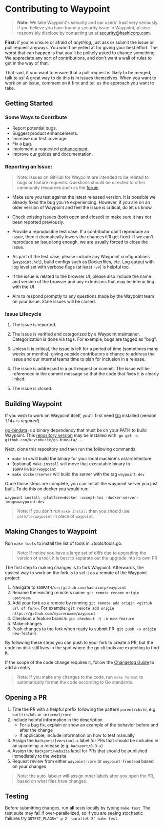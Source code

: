 # Contributing to Waypoint

>**Note:** We take Waypoint's security and our users' trust very seriously.
>If you believe you have found a security issue in Waypoint, please responsibly
>disclose by contacting us at security@hashicorp.com.

**First:** if you're unsure or afraid of _anything_, just ask or submit the
issue or pull request anyways. You won't be yelled at for giving your best
effort. The worst that can happen is that you'll be politely asked to change
something. We appreciate any sort of contributions, and don't want a wall of
rules to get in the way of that.

That said, if you want to ensure that a pull request is likely to be merged,
talk to us! A great way to do this is in issues themselves. When you want to
work on an issue, comment on it first and tell us the approach you want to take.

## Getting Started

### Some Ways to Contribute

* Report potential bugs.
* Suggest product enhancements.
* Increase our test coverage.
* Fix a [bug](https://github.com/hashicorp/waypoint/labels/bug).
* Implement a requested [enhancement](https://github.com/hashicorp/waypoint/labels/enhancement).
* Improve our guides and documentation.

### Reporting an Issue:

>Note: Issues on GitHub for Waypoint are intended to be related to bugs or feature requests.
>Questions should be directed to other community resources such as the [forum](https://discuss.hashicorp.com/)

* Make sure you test against the latest released version. It is possible we
already fixed the bug you're experiencing. However, if you are on an older
version of Waypoint and feel the issue is critical, do let us know.

* Check existing issues (both open and closed) to make sure it has not been
reported previously.

* Provide a reproducible test case. If a contributor can't reproduce an issue,
then it dramatically lowers the chances it'll get fixed. If we can't reproduce
an issue long enough, we are usually forced to close the issue.

* As part of the test case, please include any Waypoint configurations
(`waypoint.hcl`), build configs such as Dockerfiles, etc. Log output with
log level set with verbose flags (at least `-vv`) is helpful too.

* If the issue is related to the browser UI, please also include the name 
and version of the browser and any extensions that may be interacting 
with the UI

* Aim to respond promptly to any questions made by the Waypoint team on your
issue. Stale issues will be closed.

### Issue Lifecycle

1. The issue is reported.

2. The issue is verified and categorized by a Waypoint maintainer.
   Categorization is done via tags. For example, bugs are tagged as "bug".

3. Unless it is critical, the issue is left for a period of time (sometimes many
   weeks or months), giving outside contributors a chance to address the issue
   and our internal teams time to plan for inclusion in a release.

4. The issue is addressed in a pull request or commit. The issue will be
   referenced in the commit message so that the code that fixes it is clearly
   linked.

5. The issue is closed.

## Building Waypoint

If you wish to work on Waypoint itself, you'll first need [Go](https://golang.org)
installed (version 1.14+ is _required_).

[go-bindata](https://github.com/go-bindata/go-bindata) is a binary dependency
that must be on your PATH to build Waypoint. This 
[repository version](https://github.com/kevinburke/go-bindata/) may be installed with:
`go get -u github.com/kevinburke/go-bindata/...`

Next, clone this repository and then run the following commands:
* `make bin` will build the binary for your local machine's os/architecture
* (optional) `make install` will move that executable binary to `$GOPATH/bin/waypoint`
* `make docker/server` will build the server with the tag `waypoint:dev`

Once those steps are complete, you can install the waypoint server you just built. To do
this on docker you would run:
```
waypoint install -platform=docker -accept-tos -docker-server-image=waypoint:dev
```

>Note: If you don't run `make install` then you should use `path/to/waypoint` 
in place of `waypoint`.

## Making Changes to Waypoint

Run `make tools` to install the list of tools in ./tools/tools.go.
>Note: If notice you have a large set of diffs due to upgrading the version of 
>a tool, it is best to separate out the upgrade into its own PR.

The first step to making changes is to fork Waypoint. Afterwards, the easiest way
to work on the fork is to set it as a remote of the Waypoint project:

1. Navigate to `$GOPATH/src/github.com/hashicorp/waypoint`
2. Rename the existing remote's name: `git remote rename origin upstream`.
3. Add your fork as a remote by running
   `git remote add origin <github url of fork>`. For example:
   `git remote add origin https://github.com/myusername/waypoint`.
4. Checkout a feature branch: `git checkout -t -b new-feature`
5. Make changes
6. Push changes to the fork when ready to submit PR:
   `git push -u origin new-feature`

By following these steps you can push to your fork to create a PR, but the code on disk still
lives in the spot where the go cli tools are expecting to find it.

If the scope of the code change requires it, follow the [Changelog Guide](/.github/CHANGELOG_GUIDE.md) to add an entry.

>Note: If you make any changes to the code, run `make format` to automatically format the code according to Go standards.

## Opening a PR

1. Title the PR with a helpful prefix following the pattern `parent/child`, 
e.g. `builtin/k8s` or `internal/core`
1. Include helpful information in the description
   * For a bug fix, explain or show an example of the behavior before and 
  after the change
   * If applicable, include information on how to test manually
1. Assign the `backport/[version].x` label for PRs that should be included 
in an upcoming .x release (e.g. `backport/0.3.x`)
1. Assign the `backport/website` label for PRs that should be published 
immediately to the website
1. Request review from either `waypoint-core` or `waypoint-frontend` based on 
your changes

>Note: the auto-labeler will assign other labels after you open the PR, based 
>on what files have changes.

## Testing

Before submitting changes, run **all** tests locally by typing `make test`.
The test suite may fail if over-parallelized, so if you are seeing stochastic
failures try `GOTEST_FLAGS="-p 2 -parallel 2" make test`.

